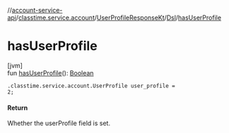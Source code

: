 //[account-service-api](../../../../index.md)/[classtime.service.account](../../index.md)/[UserProfileResponseKt](../index.md)/[Dsl](index.md)/[hasUserProfile](has-user-profile.md)

# hasUserProfile

[jvm]\
fun [hasUserProfile](has-user-profile.md)(): [Boolean](https://kotlinlang.org/api/latest/jvm/stdlib/kotlin/-boolean/index.html)

<code>.classtime.service.account.UserProfile user_profile = 2;</code>

#### Return

Whether the userProfile field is set.

